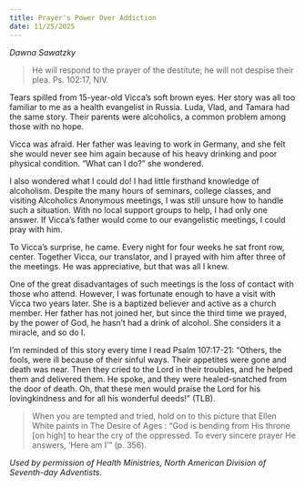 ```yaml
---
title: Prayer's Power Over Addiction
date: 11/25/2025
---
```


_Dawna Sawatzky_

> <p></p>
> He will respond to the prayer of the destitute; he will not despise their plea. Ps. 102:17, NIV.

Tears spilled from 15-year-old Vicca’s soft brown eyes. Her story was all too familiar to me as a health evangelist in Russia. Luda, Vlad, and Tamara had the same story. Their parents were alcoholics, a common problem among those with no hope.

Vicca was afraid. Her father was leaving to work in Germany, and she felt she would never see him again because of his heavy drinking and poor physical condition. “What can I do?” she wondered.

I also wondered what I could do! I had little firsthand knowledge of alcoholism. Despite the many hours of seminars, college classes, and visiting Alcoholics Anonymous meetings, I was still unsure how to handle such a situation. With no local support groups to help, I had only one answer. If Vicca’s father would come to our evangelistic meetings, I could pray with him.

To Vicca’s surprise, he came. Every night for four weeks he sat front row, center. Together Vicca, our translator, and I prayed with him after three of the meetings. He was appreciative, but that was all I knew.

One of the great disadvantages of such meetings is the loss of contact with those who attend. However, I was fortunate enough to have a visit with Vicca two years later. She is a baptized believer and active as a church member. Her father has not joined her, but since the third time we prayed, by the power of God, he hasn’t had a drink of alcohol. She considers it a miracle, and so do I.

I’m reminded of this story every time I read Psalm 107:17-21: “Others, the fools, were ill because of their sinful ways. Their appetites were gone and death was near. Then they cried to the Lord in their troubles, and he helped them and delivered them. He spoke, and they were healed-snatched from the door of death. Oh, that these men would praise the Lord for his lovingkindness and for all his wonderful deeds!” (TLB).

> <callout></callout>
> When you are tempted and tried, hold on to this picture that Ellen White paints in The Desire of Ages : “God is bending from His throne [on high] to hear the cry of the oppressed. To every sincere prayer He answers, ‘Here am I’” (p. 356).

_Used by permission of Health Ministries, North American Division of Seventh-day Adventists._